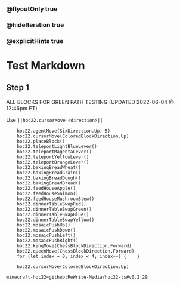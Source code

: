### @flyoutOnly true
### @hideIteration true
### @explicitHints true


# Test Markdown

## Step 1
ALL BLOCKS FOR GREEN PATH TESTING (UPDATED 2022-06-04 @ 12:46pm ET)

Use ``||hoc22.cursorMove <direction>||``

```ghost
    hoc22.agentMove(SixDirection.Up, 5)
    hoc22.cursorMove(ColoredBlockDirection.Up)
    hoc22.placeBlock()
    hoc22.teleportLightBlueLever()
    hoc22.teleportMagentaLever()
    hoc22.teleportYellowLever()
    hoc22.teleportOrangeLever()
    hoc22.bakingBreadWheat()
    hoc22.bakingBreadGrain()
    hoc22.bakingBreadDough()
    hoc22.bakingBreadBread()
    hoc22.feedHouseApple()
    hoc22.feedHouseSalmon()
    hoc22.feedHouseMushroomStew()
    hoc22.dinnerTableSwapRed()
    hoc22.dinnerTableSwapGreen()
    hoc22.dinnerTableSwapBlue()
    hoc22.dinnerTableSwapYellow()
    hoc22.mosaicPushUp()
    hoc22.mosaicPushDown()
    hoc22.mosaicPushLeft()
    hoc22.mosaicPushRight()
    hoc22.kingMove(ChessBlockDirection.Forward)
    hoc22.queenMove(ChessBlockDirection.Forward)
    for (let index = 0; index < 4; index++) {    }
```
```template
    hoc22.cursorMove(ColoredBlockDirection.Up)
```

```package
minecraft-hoc22=github:ReWrite-Media/hoc22-ts#v0.2.29
```